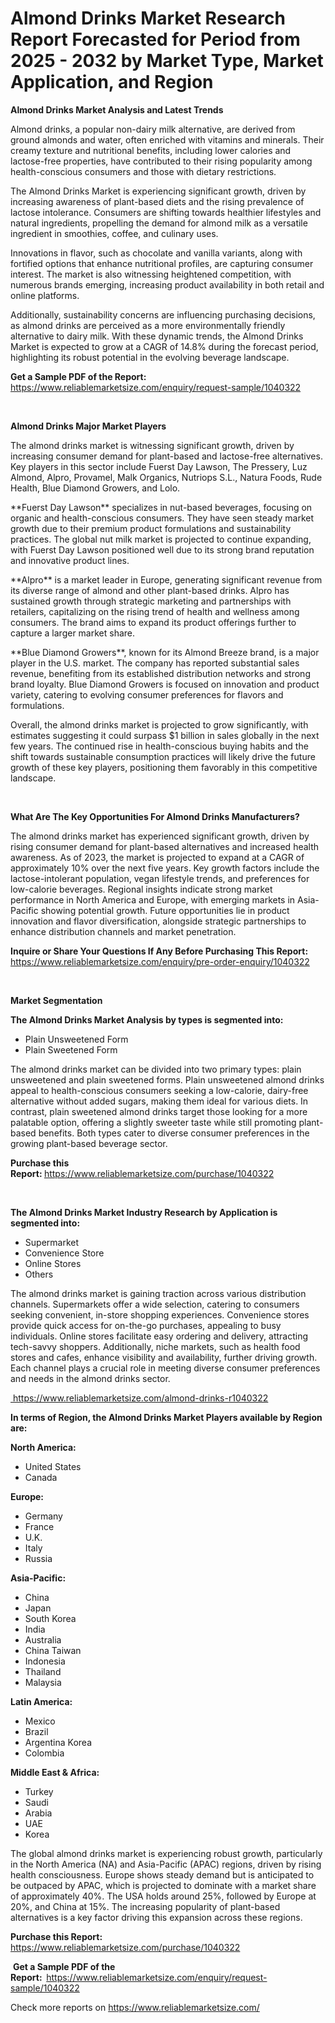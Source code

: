 <p><h1>Almond Drinks Market Research Report Forecasted for Period from 2025 -  2032 by Market Type, Market Application, and Region</h1></p><p><strong>Almond Drinks Market Analysis and Latest Trends</strong></p>
<p><p>Almond drinks, a popular non-dairy milk alternative, are derived from ground almonds and water, often enriched with vitamins and minerals. Their creamy texture and nutritional benefits, including lower calories and lactose-free properties, have contributed to their rising popularity among health-conscious consumers and those with dietary restrictions.</p><p>The Almond Drinks Market is experiencing significant growth, driven by increasing awareness of plant-based diets and the rising prevalence of lactose intolerance. Consumers are shifting towards healthier lifestyles and natural ingredients, propelling the demand for almond milk as a versatile ingredient in smoothies, coffee, and culinary uses. </p><p>Innovations in flavor, such as chocolate and vanilla variants, along with fortified options that enhance nutritional profiles, are capturing consumer interest. The market is also witnessing heightened competition, with numerous brands emerging, increasing product availability in both retail and online platforms. </p><p>Additionally, sustainability concerns are influencing purchasing decisions, as almond drinks are perceived as a more environmentally friendly alternative to dairy milk. With these dynamic trends, the Almond Drinks Market is expected to grow at a CAGR of 14.8% during the forecast period, highlighting its robust potential in the evolving beverage landscape.</p></p>
<p><strong>Get a Sample PDF of the Report:&nbsp;</strong> <a href="https://www.reliablemarketsize.com/enquiry/request-sample/1040322?utm_campaign=2038&utm_medium=2&utm_source=Github&utm_content=ia&utm_term=14022025&utm_id=almond-drinks">https://www.reliablemarketsize.com/enquiry/request-sample/1040322</a></p>
<p>&nbsp;</p>
<p><strong>Almond Drinks Major Market Players</strong></p>
<p><p>The almond drinks market is witnessing significant growth, driven by increasing consumer demand for plant-based and lactose-free alternatives. Key players in this sector include Fuerst Day Lawson, The Pressery, Luz Almond, Alpro, Provamel, Malk Organics, Nutriops S.L., Natura Foods, Rude Health, Blue Diamond Growers, and Lolo.</p><p>**Fuerst Day Lawson** specializes in nut-based beverages, focusing on organic and health-conscious consumers. They have seen steady market growth due to their premium product formulations and sustainability practices. The global nut milk market is projected to continue expanding, with Fuerst Day Lawson positioned well due to its strong brand reputation and innovative product lines.</p><p>**Alpro** is a market leader in Europe, generating significant revenue from its diverse range of almond and other plant-based drinks. Alpro has sustained growth through strategic marketing and partnerships with retailers, capitalizing on the rising trend of health and wellness among consumers. The brand aims to expand its product offerings further to capture a larger market share.</p><p>**Blue Diamond Growers**, known for its Almond Breeze brand, is a major player in the U.S. market. The company has reported substantial sales revenue, benefiting from its established distribution networks and strong brand loyalty. Blue Diamond Growers is focused on innovation and product variety, catering to evolving consumer preferences for flavors and formulations.</p><p>Overall, the almond drinks market is projected to grow significantly, with estimates suggesting it could surpass $1 billion in sales globally in the next few years. The continued rise in health-conscious buying habits and the shift towards sustainable consumption practices will likely drive the future growth of these key players, positioning them favorably in this competitive landscape.</p></p>
<p>&nbsp;</p>
<p><strong>What Are The Key Opportunities For Almond Drinks Manufacturers?</strong></p>
<p><p>The almond drinks market has experienced significant growth, driven by rising consumer demand for plant-based alternatives and increased health awareness. As of 2023, the market is projected to expand at a CAGR of approximately 10% over the next five years. Key growth factors include the lactose-intolerant population, vegan lifestyle trends, and preferences for low-calorie beverages. Regional insights indicate strong market performance in North America and Europe, with emerging markets in Asia-Pacific showing potential growth. Future opportunities lie in product innovation and flavor diversification, alongside strategic partnerships to enhance distribution channels and market penetration.</p></p>
<p><strong>Inquire or Share Your Questions If Any Before Purchasing This Report:</strong> <a href="https://www.reliablemarketsize.com/enquiry/pre-order-enquiry/1040322?utm_campaign=2038&utm_medium=2&utm_source=Github&utm_content=ia&utm_term=14022025&utm_id=almond-drinks">https://www.reliablemarketsize.com/enquiry/pre-order-enquiry/1040322</a></p>
<p>&nbsp;</p>
<p><strong>Market Segmentation</strong></p>
<p><strong>The Almond Drinks Market Analysis by types is segmented into:</strong></p>
<p><ul><li>Plain Unsweetened Form</li><li>Plain Sweetened Form</li></ul></p>
<p><p>The almond drinks market can be divided into two primary types: plain unsweetened and plain sweetened forms. Plain unsweetened almond drinks appeal to health-conscious consumers seeking a low-calorie, dairy-free alternative without added sugars, making them ideal for various diets. In contrast, plain sweetened almond drinks target those looking for a more palatable option, offering a slightly sweeter taste while still promoting plant-based benefits. Both types cater to diverse consumer preferences in the growing plant-based beverage sector.</p></p>
<p><strong>Purchase this Report:&nbsp;</strong><a href="https://www.reliablemarketsize.com/purchase/1040322?utm_campaign=2038&utm_medium=2&utm_source=Github&utm_content=ia&utm_term=14022025&utm_id=almond-drinks">https://www.reliablemarketsize.com/purchase/1040322</a></p>
<p>&nbsp;</p>
<p><strong>The Almond Drinks Market Industry Research by Application is segmented into:</strong></p>
<p><ul><li>Supermarket</li><li>Convenience Store</li><li>Online Stores</li><li>Others</li></ul></p>
<p><p>The almond drinks market is gaining traction across various distribution channels. Supermarkets offer a wide selection, catering to consumers seeking convenient, in-store shopping experiences. Convenience stores provide quick access for on-the-go purchases, appealing to busy individuals. Online stores facilitate easy ordering and delivery, attracting tech-savvy shoppers. Additionally, niche markets, such as health food stores and cafes, enhance visibility and availability, further driving growth. Each channel plays a crucial role in meeting diverse consumer preferences and needs in the almond drinks sector.</p></p>
<p><a href="https://www.reliablemarketsize.com/almond-drinks-r1040322?utm_campaign=2038&utm_medium=2&utm_source=Github&utm_content=ia&utm_term=14022025&utm_id=almond-drinks">&nbsp;https://www.reliablemarketsize.com/almond-drinks-r1040322</a></p>
<p><strong>In terms of Region, the Almond Drinks Market Players available by Region are:</strong></p>
<p>
    <p> <strong> North America: </strong>
        <ul>
            <li>United States</li>
            <li>Canada</li>
        </ul>
        </p> 
    <p> <strong> Europe: </strong>
        <ul>
            <li>Germany</li>
            <li>France</li>
            <li>U.K.</li>
            <li>Italy</li>
            <li>Russia</li>
        </ul>
        </p> 
    <p> <strong> Asia-Pacific: </strong>
        <ul>
            <li>China</li>
            <li>Japan</li>
            <li>South Korea</li>
            <li>India</li>
            <li>Australia</li>
            <li>China Taiwan</li>
            <li>Indonesia</li>
            <li>Thailand</li>
            <li>Malaysia</li>
        </ul>
        </p> 
    <p> <strong> Latin America: </strong>
        <ul>
            <li>Mexico</li>
            <li>Brazil</li>
            <li>Argentina Korea</li>
            <li>Colombia</li>
        </ul>
        </p> 
    <p> <strong> Middle East & Africa: </strong>
        <ul>
            <li>Turkey</li>
            <li>Saudi</li>
            <li>Arabia</li>
            <li>UAE</li>
            <li>Korea</li>
        </ul>
    </p>
    </p>
<p><p>The global almond drinks market is experiencing robust growth, particularly in the North America (NA) and Asia-Pacific (APAC) regions, driven by rising health consciousness. Europe shows steady demand but is anticipated to be outpaced by APAC, which is projected to dominate with a market share of approximately 40%. The USA holds around 25%, followed by Europe at 20%, and China at 15%. The increasing popularity of plant-based alternatives is a key factor driving this expansion across these regions.</p></p>
<p><strong>Purchase this Report: </strong><a href="https://www.reliablemarketsize.com/purchase/1040322?utm_campaign=2038&utm_medium=2&utm_source=Github&utm_content=ia&utm_term=14022025&utm_id=almond-drinks">https://www.reliablemarketsize.com/purchase/1040322</a></p>
<p>&nbsp;<strong>Get a Sample PDF of the Report:&nbsp;&nbsp;</strong><a href="https://www.reliablemarketsize.com/enquiry/request-sample/1040322?utm_campaign=2038&utm_medium=2&utm_source=Github&utm_content=ia&utm_term=14022025&utm_id=almond-drinks">https://www.reliablemarketsize.com/enquiry/request-sample/1040322</a></p>
<p><strong></strong></p>
<p>Check more reports on <a href="https://www.reliablemarketsize.com/?utm_campaign=2038&utm_medium=2&utm_source=Github&utm_content=ia&utm_term=14022025&utm_id=almond-drinks">https://www.reliablemarketsize.com/</a></p>